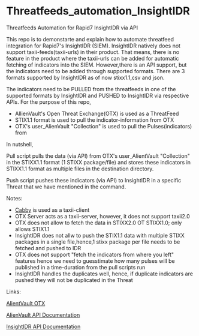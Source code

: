 # Threatfeeds_automation_InsightIDR
Threatfeeds Automation for Rapid7 InsightIDR via API

This repo is to demonstarte and explain how to automate threatfeed integration for Rapid7's InsightIDR (SIEM). InsightIDR natively does not support taxii-feeds(taxii-urls) in their product. That means, there is no feature in the product where the taxii-urls can be added for automatic fetching of indicators into the SIEM. However,there is an API support, but the indicators need to be added through supported formats. There are 3 formats supported by InsightIDR as of now stixx1.1,csv and json. 

The indicators need to be PULLED from the threatfeeds in one of the supported formats by InsightIDR and PUSHED to InsightIDR via respective APIs. For the purpose of this repo, 

- AllienVault's Open Threat Exchange(OTX) is used as a ThreatFeed
- STIX1.1 format is used to pull the indicator-information from OTX
- OTX's user_AlienVault "Collection" is used to pull the Pulses(indicators) from 

In nutshell, 

Pull script pulls the data (via API) from OTX's user_AlientVault "Collection" in the STIXX1.1 format (1 STIXX package/file) and stores these indicators in STIXX1.1 format as multiple files in the destination directory. 

Push script pushes these indicators (via API) to InsightIDR in a specific Threat that we have mentioned in the command. 

Notes:

- [Cabby](https://cabby.readthedocs.io/en/stable/index.html) is used as a taxii-client
- OTX Server acts as a taxii-server, however, it does not support taxii2.0 
- OTX does not allow to fetch the data in STIXX2.0 OT STIXX1.0; only allows STIX1.1
- InsightIDR does not allw to push the STIX1.1 data with multiple STIXX packages in a single file,hence,1 stixx package per file needs to be fetched and pushed to IDR 
- OTX does not support "fetch the indicators from where you left" features hence we need to guesstimate how many pulses will be published in a time-duration from the pull scripts run 
- InsightIDR handles the duplicates well, hence, if duplicate indicators are pushed they will not be duplicated in the Threat

Links: 

[AlientVault OTX](https://otx.alienvault.com/)

[AlienVault API Documentation](https://otx.alienvault.com/api)

[InsightIDR API Documentation](https://help.rapid7.com/insightidr/en-us/api/v1/docs.html#)

